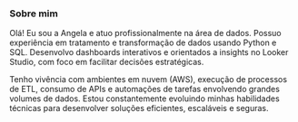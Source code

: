 ### Sobre mim
Olá! Eu sou a Angela e atuo profissionalmente na área de dados. Possuo experiência em tratamento e transformação de dados usando Python e SQL. Desenvolvo dashboards interativos e orientados a insights no Looker Studio, com foco em facilitar decisões estratégicas.

Tenho vivência com ambientes em nuvem (AWS), execução de processos de ETL, consumo de APIs e automações de tarefas envolvendo grandes volumes de dados. Estou constantemente evoluindo minhas habilidades técnicas para desenvolver soluções eficientes, escaláveis e seguras.
